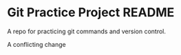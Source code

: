 # Git Practice Project README

A repo for practicing git commands and version control.

A conflicting change
